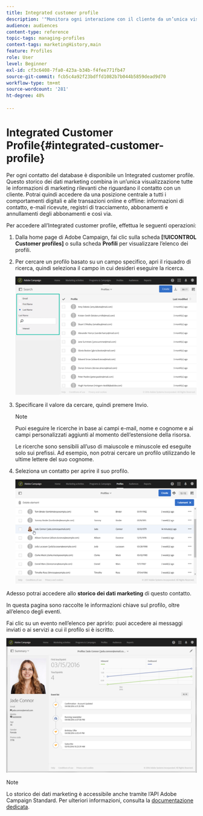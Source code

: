 ```yaml
---
title: Integrated customer profile
description: '"Monitora ogni interazione con il cliente da un’unica visualizzazione: l’Integrated customer profile di Adobe Campaign viene aggiornato per l’intero ciclo di vita del cliente."'
audience: audiences
content-type: reference
topic-tags: managing-profiles
context-tags: marketingHistory,main
feature: Profiles
role: User
level: Beginner
exl-id: cf3c6408-7fa0-423a-b34b-f4fee771fb47
source-git-commit: fcb5c4a92f23bdffd1082b7b044b5859dead9d70
workflow-type: tm+mt
source-wordcount: '281'
ht-degree: 48%

---
```


# Integrated Customer Profile{#integrated-customer-profile}

Per ogni contatto del database è disponibile un Integrated customer profile. Questo storico dei dati marketing combina in un’unica visualizzazione tutte le informazioni di marketing rilevanti che riguardano il contatto con un cliente. Potrai quindi accedere da una posizione centrale a tutti i comportamenti digitali e alle transazioni online e offline: informazioni di contatto, e-mail ricevute, registri di tracciamento, abbonamenti e annullamenti degli abbonamenti e così via.

Per accedere all’Integrated customer profile, effettua le seguenti operazioni:

1. Dalla home page di Adobe Campaign, fai clic sulla scheda **[!UICONTROL Customer profiles]** o sulla scheda **Profili** per visualizzare l’elenco dei profili.

1. Per cercare un profilo basato su un campo specifico, apri il riquadro di ricerca, quindi seleziona il campo in cui desideri eseguire la ricerca.


   ![](assets/profile-search.png)

1. Specificare il valore da cercare, quindi premere Invio.

   >[!NOTE]
   >
   >Puoi eseguire le ricerche in base ai campi e-mail, nome e cognome e ai campi personalizzati aggiunti al momento dell’estensione della risorsa.
   >
   >Le ricerche sono sensibili all’uso di maiuscole e minuscole ed eseguite solo sui prefissi. Ad esempio, non potrai cercare un profilo utilizzando le ultime lettere del suo cognome.

1. Seleziona un contatto per aprire il suo profilo.

   ![](assets/mkt_hist_access.png)

Adesso potrai accedere allo **storico dei dati marketing** di questo contatto.

In questa pagina sono raccolte le informazioni chiave sul profilo, oltre all’elenco degli eventi.

Fai clic su un evento nell’elenco per aprirlo: puoi accedere ai messaggi inviati o ai servizi a cui il profilo si è iscritto.

![](assets/mkt_hist_view.png)

>[!NOTE]
>
>Lo storico dei dati marketing è accessibile anche tramite l’API Adobe Campaign Standard. Per ulteriori informazioni, consulta la [documentazione dedicata](../../api/using/interacting-with-marketing-history.md).
